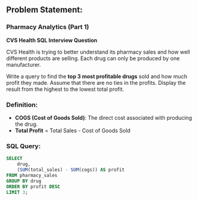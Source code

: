 ## Problem Statement:

### Pharmacy Analytics (Part 1)  
**CVS Health SQL Interview Question**

CVS Health is trying to better understand its pharmacy sales and how well different products are selling. Each drug can only be produced by one manufacturer.

Write a query to find the **top 3 most profitable drugs** sold and how much profit they made. Assume that there are no ties in the profits. Display the result from the highest to the lowest total profit.

### Definition:
- **COGS (Cost of Goods Sold)**: The direct cost associated with producing the drug.
- **Total Profit** = Total Sales - Cost of Goods Sold

### SQL Query:
```sql
SELECT 
    drug, 
    (SUM(total_sales) - SUM(cogs)) AS profit 
FROM pharmacy_sales 
GROUP BY drug 
ORDER BY profit DESC 
LIMIT 3;
